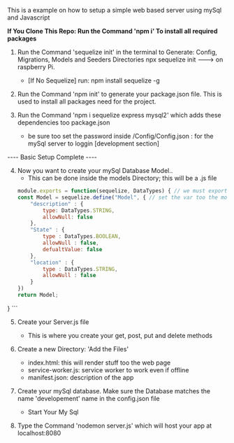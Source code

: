 This is a example on how to setup a simple web based server using mySql and Javascript

**If You Clone This Repo: Run the Command 'npm i' To install all required packages**

1) Run the Command 'sequelize init' in the terminal to Generate: Config, Migrations, Models and Seeders Directories
     npx sequelize init ---> on raspberry Pi.
   - [If No Sequelize] run: npm install sequelize -g
2) Run the Command 'npm init' to generate your package.json file. This is used to install all packages need for the project.
3) Run the Command 'npm i sequelize express mysql2' which adds these dependencies too package.json

    * be sure too set the password inside /Config/Config.json : for the mySql server to loggin [development section]

---- Basic Setup Complete ----

4) Now you want to create your mySql Database Model..
    - This can be done inside the models Directory; this will be a .js file
    ```javascript
    module.exports = function(sequelize, DataTypes) { // we must export the model
    const Model = sequelize.define("Model", { // set the var too the model defined
        "description" : { 
            type: DataTypes.STRING,
            allowNull: false
        },
        "State" : {
            type : DataTypes.BOOLEAN,
            allowNull : false,
            defualtValue: false
        },
        "location" : {
            type : DataTypes.STRING,
            allowNull : false
        }
    })
   return Model;
}  ```

5) Create your Server.js file
    - This is where you create your get, post, put and delete methods
6) Create a new Directory:
     'Add the Files' 
    - index.html: this will render stuff too the web page
    - service-worker.js: service worker to work even if offline
    - manifest.json: description of the app

7) Create your mySql database. Make sure the Database matches the name 'developement' name in the config.json file
    - Start Your My Sql 

8) Type the Command 'nodemon server.js' which will host your app at localhost:8080
